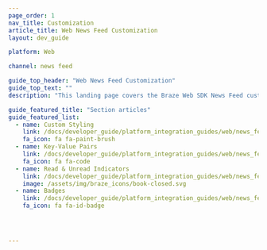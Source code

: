 ```yaml
---
page_order: 1
nav_title: Customization
article_title: Web News Feed Customization
layout: dev_guide

platform: Web

channel: news feed

guide_top_header: "Web News Feed Customization"
guide_top_text: ""
description: "This landing page covers the Braze Web SDK News Feed customization options."

guide_featured_title: "Section articles"
guide_featured_list:
  - name: Custom Styling
    link: /docs/developer_guide/platform_integration_guides/web/news_feed/customization/custom_styling/
    fa_icon: fa fa-paint-brush
  - name: Key-Value Pairs
    link: /docs/developer_guide/platform_integration_guides/web/news_feed/customization/key_value_pairs/
    fa_icon: fa fa-code
  - name: Read & Unread Indicators
    link: /docs/developer_guide/platform_integration_guides/web/news_feed/customization/read_and_unread/
    image: /assets/img/braze_icons/book-closed.svg
  - name: Badges
    link: /docs/developer_guide/platform_integration_guides/web/news_feed/customization/badges/
    fa_icon: fa fa-id-badge




---
```

<br><br>